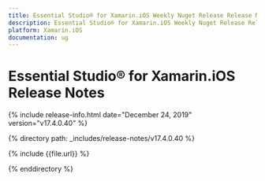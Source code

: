 ```yaml
---
title: Essential Studio® for Xamarin.iOS Weekly Nuget Release Release Notes  
description: Essential Studio® for Xamarin.iOS Weekly Nuget Release Release Notes  
platform: Xamarin.iOS
documentation: ug
---
```


# Essential Studio® for Xamarin.iOS  Release Notes  

{% include release-info.html date="December 24, 2019"  version="v17.4.0.40" %} 


{% directory path: _includes/release-notes/v17.4.0.40 %}

{% include {{file.url}} %}

{% enddirectory %}